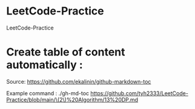 # LeetCode-Practice
LeetCode-Practice

# Create table of content automatically : 
Source: https://github.com/ekalinin/github-markdown-toc

Example command : ./gh-md-toc https://github.com/tyh2333/LeetCode-Practice/blob/main/\(2\)%20Algorithm/13%20DP.md

